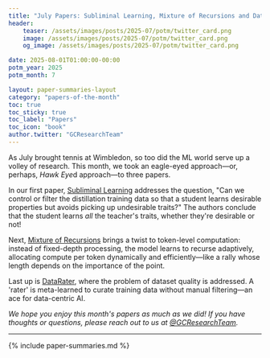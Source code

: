 ```yaml
---
title: "July Papers: Subliminal Learning, Mixture of Recursions and Dataset Curation"
header:
    teaser: /assets/images/posts/2025-07/potm/twitter_card.png
    image: /assets/images/posts/2025-07/potm/twitter_card.png
    og_image: /assets/images/posts/2025-07/potm/twitter_card.png

date: 2025-08-01T01:00:00-00:00
potm_year: 2025
potm_month: 7

layout: paper-summaries-layout
category: "papers-of-the-month"
toc: true
toc_sticky: true
toc_label: "Papers"
toc_icon: "book"
author.twitter: "GCResearchTeam"
---
```


As July brought tennis at Wimbledon, so too did the ML world serve up a volley of research. This month, we took an eagle-eyed approach—or, perhaps, *Hawk Eye*d approach—to three papers.

In our first paper, [Subliminal Learning](#subliminal-learning-language-models-transmit-behavioral-traits-via-hidden-signals-in-data) addresses the question, "Can we control or filter the distillation training data so that a student learns desirable properties but avoids picking up undesirable traits?" The authors conclude that the student learns *all* the teacher's traits, whether they're desirable or not!

Next, [Mixture of Recursions](#mixture-of-recursions-learning-dynamic-recursive-depths-for-adaptive-token-level-computation) brings a twist to token-level computation: instead of fixed-depth processing, the model learns to recurse adaptively, allocating compute per token dynamically and efficiently—like a rally whose length depends on the importance of the point.

Last up is [DataRater](#datarater-meta-learned-dataset-curation), where the problem of dataset quality is addressed. A 'rater' is meta-learned to curate training data without manual filtering—an ace for data-centric AI.

*We hope you enjoy this month's papers as much as we did! If you have thoughts or questions, please reach out to us at [@GCResearchTeam](https://x.com/GCResearchTeam).*

---

{% include paper-summaries.md %}

